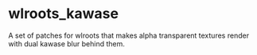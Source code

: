 # wlroots_kawase

A set of patches for wlroots that makes alpha transparent textures render
with dual kawase blur behind them.
